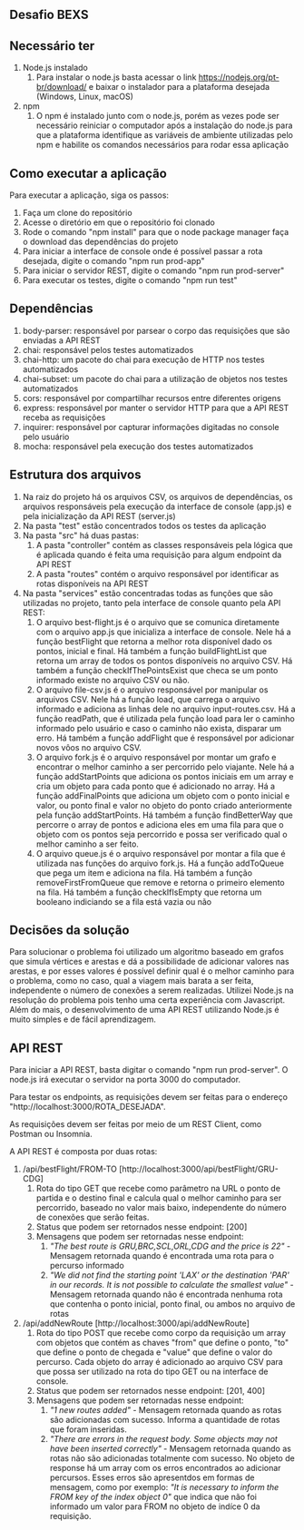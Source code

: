 ## Desafio BEXS

## **Necessário ter**

 1. Node.js instalado
	 1. Para instalar o node.js basta acessar o link https://nodejs.org/pt-br/download/ e baixar o instalador para a plataforma desejada (Windows, Linux, macOS)
 2. npm
	 1. O npm é instalado junto com o node.js, porém as vezes pode ser necessário reiniciar o computador após a instalação do node.js para que a plataforma identifique as variáveis de ambiente utilizadas pelo npm e habilite os comandos necessários para rodar essa aplicação

## **Como executar a aplicação**

Para executar a aplicação, siga os passos:
 1. Faça um clone do repositório
 2. Acesse o diretório em que o repositório foi clonado
 3. Rode o comando "npm install" para que o node package manager faça o download das dependências do projeto
 4. Para iniciar a interface de console onde é possível passar a rota desejada, digite o comando "npm run prod-app"
 5. Para iniciar o servidor REST, digite o comando "npm run prod-server"
 6. Para executar os testes, digite o comando "npm run test"

## **Dependências**

 1. body-parser: responsável por parsear o corpo das requisições que são enviadas a API REST
 2. chai: responsável pelos testes automatizados
 3. chai-http: um pacote do chai para execução de HTTP nos testes automatizados
 4. chai-subset: um pacote do chai para a utilização de objetos nos testes automatizados
 5. cors: responsável por compartilhar recursos entre diferentes origens
 6. express: responsável por manter o servidor HTTP para que a API REST receba as requisições
 7. inquirer: responsável por capturar informações digitadas no console pelo usuário
 8. mocha: responsável pela execução dos testes automatizados

## **Estrutura dos arquivos**

 1. Na raiz do projeto há os arquivos CSV, os arquivos de dependências, os arquivos responsáveis pela execução da interface de console (app.js) e pela inicialização da API REST (server.js)
 2. Na pasta "test" estão concentrados todos os testes da aplicação
 3. Na pasta "src" há duas pastas:
	 1. A pasta "controller" contém as classes responsáveis pela lógica que é aplicada quando é feita uma requisição para algum endpoint da API REST
	 2. A pasta "routes" contém o arquivo responsável por identificar as rotas disponíveis na API REST
 4. Na pasta "services" estão concentradas todas as funções que são utilizadas no projeto, tanto pela interface de console quanto pela API REST:
	 1. O arquivo best-flight.js é o arquivo que se comunica diretamente com o arquivo app.js que inicializa a interface de console. Nele há a função bestFlight que retorna a melhor rota disponível dado os pontos, inicial e final. Há também a função buildFlightList que retorna um array de todos os pontos disponíveis no arquivo CSV. Há também a função checkIfThePointsExist que checa se um ponto informado existe no arquivo CSV ou não.
	 2.  O arquivo file-csv.js é o arquivo responsável por manipular os arquivos CSV. Nele há a função load, que carrega o arquivo informado e adiciona as linhas dele no arquivo input-routes.csv. Há a função readPath, que é utilizada pela função load para ler o caminho informado pelo usuário e caso o caminho não exista, disparar um erro. Há também a função addFlight que é responsável por adicionar novos vôos no arquivo CSV.
	 3. O arquivo fork.js é o arquivo responsável por montar um grafo e encontrar o melhor caminho a ser percorrido pelo viajante. Nele há a função addStartPoints que adiciona os pontos iniciais em um array e cria um objeto para cada ponto que é adicionado no array. Há a função addFinalPoints que adiciona um objeto com o ponto inicial e valor, ou ponto final e valor no objeto do ponto criado anteriormente pela função addStartPoints. Há também a função findBetterWay que percorre o array de pontos e adiciona eles em uma fila para que o objeto com os pontos seja percorrido e possa ser verificado qual o melhor caminho a ser feito.
	 4. O arquivo queue.js é o arquivo responsável por montar a fila que é utilizada nas funções do arquivo fork.js. Há a função addToQueue que pega um item e adiciona na fila. Há também a função removeFirstFromQueue que remove e retorna o primeiro elemento na fila. Há também a função checkIfIsEmpty que retorna um booleano indiciando se a fila está vazia ou não

## **Decisões da solução**

Para solucionar o problema foi utilizado um algoritmo baseado em grafos que simula vértices e arestas e dá a possibilidade de adicionar valores nas arestas, e por esses valores é possível definir qual é o melhor caminho para o problema, como no caso, qual a viagem mais barata a ser feita, independente o número de conexões a serem realizadas.
Utilizei Node.js na resolução do problema pois tenho uma certa experiência com Javascript. Além do mais, o desenvolvimento de uma API REST utilizando Node.js é muito simples e de fácil aprendizagem.

## **API REST**

Para iniciar a API REST, basta digitar o comando "npm run prod-server". O node.js irá executar o servidor na porta 3000 do computador.

Para testar os endpoints, as requisições devem ser feitas para o endereço "http://localhost:3000/ROTA_DESEJADA".

As requisições devem ser feitas por meio de um REST Client, como Postman ou Insomnia.

A API REST é composta por duas rotas:
 1. /api/bestFlight/FROM-TO [http://localhost:3000/api/bestFlight/GRU-CDG]
	 1. Rota do tipo GET que recebe como parâmetro na URL o ponto de partida e o destino final e calcula qual o melhor caminho para ser percorrido, baseado no valor mais baixo, independente do número de conexões que serão feitas.
	 2. Status que podem ser retornados nesse endpoint: [200]
	 3. Mensagens que podem ser retornadas nesse endpoint: 
		 1. *"The best route is GRU,BRC,SCL,ORL,CDG and the price is 22"* - Mensagem retornada quando é encontrada uma rota para o percurso informado
		 2. *"We did not find the starting point 'LAX' or the destination 'PAR' in our records. It is not possible to calculate the smallest value"* - Mensagem retornada quando não é encontrada nenhuma rota que contenha o ponto inicial, ponto final, ou ambos no arquivo de rotas
 2. /api/addNewRoute [http://localhost:3000/api/addNewRoute]
	 1. Rota do tipo POST que recebe como corpo da requisição um array com objetos que contém as chaves "from" que define o ponto, "to" que define o ponto de chegada e "value" que define o valor do percurso. Cada objeto do array é adicionado ao arquivo CSV para que possa ser utilizado na rota do tipo GET ou na interface de console.
	 2. Status que podem ser retornados nesse endpoint: [201, 400]
	 3. Mensagens que podem ser retornadas nesse endpoint:
		 1. *"1 new routes added"* - Mensagem retornada quando as rotas são adicionadas com sucesso. Informa a quantidade de rotas que foram inseridas.
		 2. *"There are errors in the request body. Some objects may not have been inserted correctly"* - Mensagem retornada quando as rotas não são adicionadas totalmente com sucesso. No objeto de response há um array com os erros encontrados ao adicionar percursos. Esses erros são apresentdos em formas de mensagem, como por exemplo: *"It is necessary to inform the FROM key of the index object 0"* que indica que não foi informado um valor para FROM no objeto de indíce 0 da requisição.
